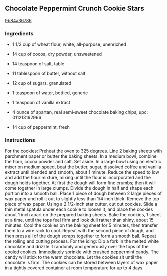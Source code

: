 ## Chocolate Peppermint Crunch Cookie Stars

[9b84a36786](http://www.food.com/recipe/chocolate-peppermint-crunch-cookie-stars-403223)

### Ingredients

 - 1 1/2 cup of wheat flour, white, all-purpose, unenriched

 - 14 cup of cocoa, dry powder, unsweetened

 - 14 teaspoon of salt, table

 - 11 tablespoon of butter, without salt

 - 12 cup of sugars, granulated

 - 1 teaspoon of water, bottled, generic

 - 1 teaspoon of vanilla extract

 - 4 ounce of spartan, real semi-sweet chocolate baking chips, upc: 011213162966

 - 14 cup of peppermint, fresh

### Instructions

For the cookies: Preheat the oven to 325 degrees. Line 2 baking sheets with parchment paper or butter the baking sheets. In a medium bowl, combine the flour, cocoa powder and salt. Set aside. In a large bowl using an electric mixer on medium speed, beat the butter, sugar, dissolved coffee and vanilla extract until blended and smooth, about 1 minute. Reduce the speed to low and add the flour mixture, mixing until the flour is incorporated and the dough holds together. At first the dough will form fine crumbs; then it will come together in large clumps. Divide the dough in half and shape each portion into a smooth ball. Place 1 piece of dough between 2 large pieces of wax paper and roll it out to slightly less than 1/4 inch thick. Remove the top piece of wax paper. Using a 2 1/2-inch star cutter, cut out cookies. Slide a thin metal spatula under each cookie to loosen it, and place the cookies about 1 inch apart on the prepared baking sheets. Bake the cookies, 1 sheet at a time, until the tops feel firm and look dull rather than shiny, about 15 minutes. Cool the cookies on the baking sheet for 5 minutes, then transfer them to a wire rack to cool. Repeat with the second piece of dough, and then press all of the dough scraps together to form a smooth ball. Repeat the rolling and cutting process. For the icing: Dip a fork in the melted white chocolate and drizzle it randomly and generously over the tops of the cooled cookies. Immediately sprinkle with crushed peppermint candy. The candy will stick to the warm chocolate. Let the cookies sit until the chocolate is firm. The cookies can be stored between layers of wax paper in a tightly covered container at room temperature for up to 4 days.